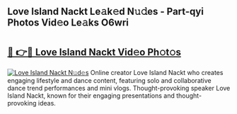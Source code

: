 ## Love Island Nackt Le𝚊k𝚎d N𝚞𝚍es - Part-qyi Photos Vid𝚎o Le𝚊ks O6wri

# <h2><a href="http://fb5qqx.evod.top/?m=Love+Island+Nackt">🔗 👉🔴 Love Island Nackt Vid𝚎o Ph𝚘t𝚘s</a></h2>

[![Love Island Nackt N𝚞d𝚎s](https://i.imgur.com/8V9OHl7.gif)](http://fb5qqx.evod.top/?m=Love+Island+Nackt)
Online creator Love Island Nackt who creates engaging lifestyle and dance content, featuring solo and collaborative dance trend performances and mini vlogs. Thought-provoking speaker Love Island Nackt, known for their engaging presentations and thought-provoking ideas. 
